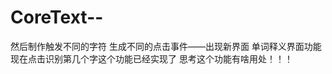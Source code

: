 # CoreText--    
然后制作触发不同的字符 生成不同的点击事件——出现新界面 单词释义界面功能     
现在点击识别第几个字这个功能已经实现了 思考这个功能有啥用处！！！      
